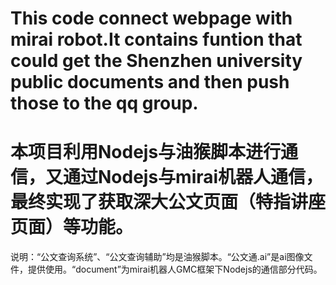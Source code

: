 # This code connect webpage with mirai robot.It contains funtion that could get the Shenzhen university public documents and then push those to the qq group.
# 本项目利用Nodejs与油猴脚本进行通信，又通过Nodejs与mirai机器人通信，最终实现了获取深大公文页面（特指讲座页面）等功能。
说明：“公文查询系统”、“公文查询辅助”均是油猴脚本。“公文通.ai”是ai图像文件，提供使用。“document”为mirai机器人GMC框架下Nodejs的通信部分代码。

